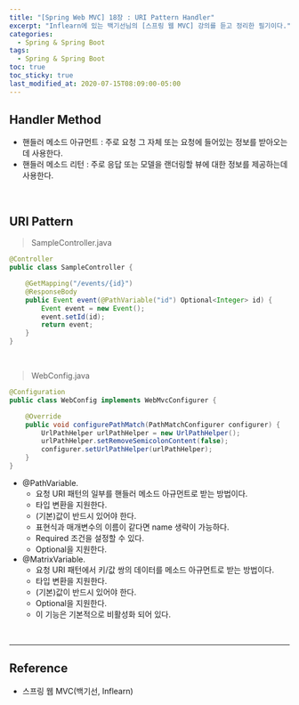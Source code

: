 ```yaml
---
title: "[Spring Web MVC] 18장 : URI Pattern Handler"
excerpt: "Inflearn에 있는 백기선님의 [스프링 웹 MVC] 강의를 듣고 정리한 필기이다."
categories:
  - Spring & Spring Boot
tags:
  - Spring & Spring Boot
toc: true
toc_sticky: true
last_modified_at: 2020-07-15T08:09:00-05:00
---
```


## Handler Method

* 핸들러 메소드 아규먼트 : 주로 요청 그 자체 또는 요청에 들어있는 정보를 받아오는데 사용한다.
* 핸들러 메소드 리턴 : 주로 응답 또는 모델을 랜더링할 뷰에 대한 정보를 제공하는데 사용한다.

<br>

## URI Pattern

> SampleController.java

```java
@Controller
public class SampleController {

    @GetMapping("/events/{id}")
    @ResponseBody
    public Event event(@PathVariable("id") Optional<Integer> id) {
        Event event = new Event();
        event.setId(id);
        return event;
    }
}
```

<br>

> WebConfig.java

```java
@Configuration
public class WebConfig implements WebMvcConfigurer {

    @Override
    public void configurePathMatch(PathMatchConfigurer configurer) {
        UrlPathHelper urlPathHelper = new UrlPathHelper();
        urlPathHelper.setRemoveSemicolonContent(false);
        configurer.setUrlPathHelper(urlPathHelper);
    }
}
```

* @PathVariable.
	* 요청 URI 패턴의 일부를 핸들러 메소드 아규먼트로 받는 방법이다.
	* 타입 변환을 지원한다.
	* (기본)값이 반드시 있어야 한다.
	* 표현식과 매개변수의 이름이 같다면 name 생략이 가능하다.
	* Required 조건을 설정할 수 있다.
	* Optional을 지원한다.
* @MatrixVariable.
	* 요청 URI 패턴에서 키/값 쌍의 데이터를 메소드 아규먼트로 받는 방법이다.
	* 타입 변환을 지원한다.
	* (기본)값이 반드시 있어야 한다.
	* Optional을 지원한다.
	* 이 기능은 기본적으로 비활성화 되어 있다.

<br>

---

## Reference

*	스프링 웹 MVC(백기선, Inflearn)
